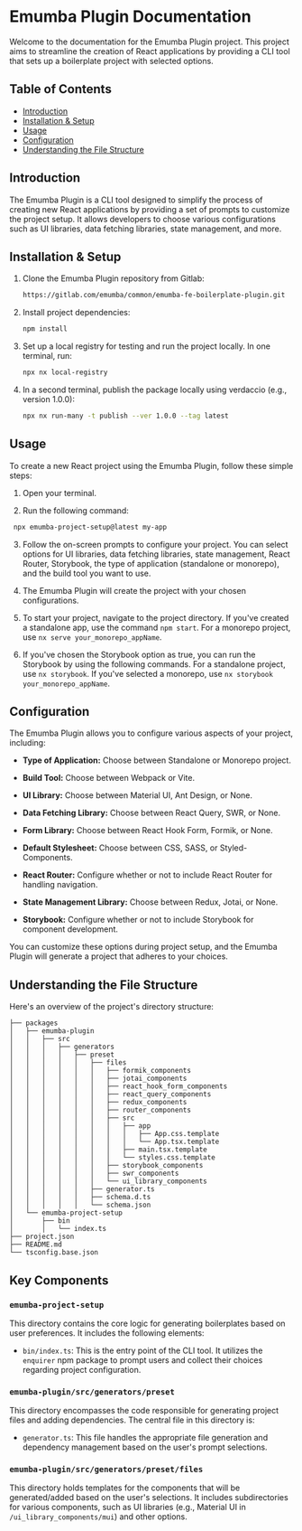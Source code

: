 # Emumba Plugin Documentation

Welcome to the documentation for the Emumba Plugin project. This project aims to streamline the creation of React applications by providing a CLI tool that sets up a boilerplate project with selected options.

## Table of Contents

- [Introduction](#introduction)
- [Installation & Setup](#installation--setup)
- [Usage](#usage)
- [Configuration](#configuration)
- [Understanding the File Structure](#understanding-the-file-structure)

## Introduction

The Emumba Plugin is a CLI tool designed to simplify the process of creating new React applications by providing a set of prompts to customize the project setup. It allows developers to choose various configurations such as UI libraries, data fetching libraries, state management, and more.

## Installation & Setup

1. Clone the Emumba Plugin repository from Gitlab:

   ```bash
   https://gitlab.com/emumba/common/emumba-fe-boilerplate-plugin.git
2. Install project dependencies:

   ```bash
   npm install
   ```

3. Set up a local registry for testing and run the project locally. In one terminal, run:

   ```bash
   npx nx local-registry
   ```

4. In a second terminal, publish the package locally using verdaccio (e.g., version 1.0.0):
   ```bash
   npx nx run-many -t publish --ver 1.0.0 --tag latest
   ```

## Usage

To create a new React project using the Emumba Plugin, follow these simple steps:

1. Open your terminal.

2. Run the following command:

```bash
 npx emumba-project-setup@latest my-app
```
3. Follow the on-screen prompts to configure your project. You can select options for UI libraries, data fetching libraries, state management, React Router, Storybook, the type of application (standalone or monorepo), and the build tool you want to use.

4. The Emumba Plugin will create the project with your chosen configurations.

5. To start your project, navigate to the project directory. If you've created a standalone app, use the command `npm start`. For a monorepo project, use `nx serve your_monorepo_appName`.
6. If you've chosen the Storybook option as true, you can run the Storybook by using the following commands. For a standalone project, use `nx storybook`. If you've selected a monorepo, use `nx storybook your_monorepo_appName`.

## Configuration

The Emumba Plugin allows you to configure various aspects of your project, including:

- **Type of Application:** Choose between Standalone or Monorepo project.

- **Build Tool:** Choose between Webpack or Vite.

- **UI Library:** Choose between Material UI, Ant Design, or None.

- **Data Fetching Library:** Choose between React Query, SWR, or None.

- **Form Library:** Choose between React Hook Form, Formik, or None.

- **Default Stylesheet:** Choose between CSS, SASS, or Styled-Components.

- **React Router:** Configure whether or not to include React Router for handling navigation.

- **State Management Library:** Choose between Redux, Jotai, or None.

- **Storybook:** Configure whether or not to include Storybook for component development.

You can customize these options during project setup, and the Emumba Plugin will generate a project that adheres to your choices.

## Understanding the File Structure

Here's an overview of the project's directory structure:

```
├── packages
│   ├── emumba-plugin
│   │   ├── src
│   │   │   ├── generators
│   │   │   │   ├── preset
│   │   │   │   │   ├── files
│   │   │   │   │   │   ├── formik_components
│   │   │   │   │   │   ├── jotai_components
│   │   │   │   │   │   ├── react_hook_form_components
│   │   │   │   │   │   ├── react_query_components
│   │   │   │   │   │   ├── redux_components
│   │   │   │   │   │   ├── router_components
│   │   │   │   │   │   ├── src
│   │   │   │   │   │   │   ├── app
│   │   │   │   │   │   │   │   ├── App.css.template
│   │   │   │   │   │   │   │   └── App.tsx.template
│   │   │   │   │   │   │   ├── main.tsx.template
│   │   │   │   │   │   │   └── styles.css.template
│   │   │   │   │   │   ├── storybook_components
│   │   │   │   │   │   ├── swr_components
│   │   │   │   │   │   └── ui_library_components
│   │   │   │   │   ├── generator.ts
│   │   │   │   │   ├── schema.d.ts
│   │   │   │   │   └── schema.json
│   └── emumba-project-setup
│       ├── bin
│       │   └── index.ts
├── project.json
├── README.md
└── tsconfig.base.json
```

## Key Components

### `emumba-project-setup`

This directory contains the core logic for generating boilerplates based on user preferences. It includes the following elements:

- `bin/index.ts`: This is the entry point of the CLI tool. It utilizes the `enquirer` npm package to prompt users and collect their choices regarding project configuration.

### `emumba-plugin/src/generators/preset`

This directory encompasses the code responsible for generating project files and adding dependencies. The central file in this directory is:

- `generator.ts`: This file handles the appropriate file generation and dependency management based on the user's prompt selections.

### `emumba-plugin/src/generators/preset/files`

This directory holds templates for the components that will be generated/added based on the user's selections. It includes subdirectories for various components, such as UI libraries (e.g., Material UI in `/ui_library_components/mui`) and other options.
